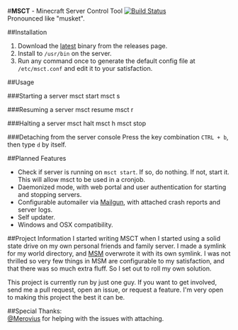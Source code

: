 #**MSCT** - Minecraft Server Control Tool [![Build Status](https://travis-ci.org/nathanpaulyoung/msct.svg?branch=master)](https://travis-ci.org/nathanpaulyoung/msct)  
Pronounced like "musket".

##Installation
1. Download the [latest](https://github.com/nathanpaulyoung/msct/releases/latest) binary from the releases page.
2. Install to `/usr/bin` on the server.
3. Run any command once to generate the default config file at `/etc/msct.conf` and edit it to your satisfaction.

##Usage

###Starting a server
    msct start <servername>
    msct s <servername>

###Resuming a server
    msct resume <servername>
    msct r <servername>

###Halting a server
    msct halt <servername>
    msct h <servername>
    msct stop <servername>

###Detaching from the server console
Press the key combination `CTRL + b`, then type `d` by itself.

##Planned Features
* Check if server is running on `msct start`. If so, do nothing. If not, start it. This will allow msct to be used in a cronjob.
* Daemonized mode, with web portal and user authentication for starting and stopping servers.
* Configurable automailer via [Mailgun](http://mailgun.com), with attached crash reports and server logs.
* Self updater.
* Windows and OSX compatibility.

##Project Information
I started writing MSCT when I started using a solid state drive on my own personal friends and family server. I made a symlink for my world directory, and [MSM](http://msmhq.com) overwrote it with its own symlink. I was not thrilled so very few things in MSM are configurable to my satisfaction, and that there was so much extra fluff. So I set out to roll my own solution.

This project is currently run by just one guy. If you want to get involved, send me a pull request, open an issue, or request a feature. I'm very open to making this project the best it can be.

##Special Thanks:  
[@Merovius](http://github.com/Merovius) for helping with the issues with attaching.
